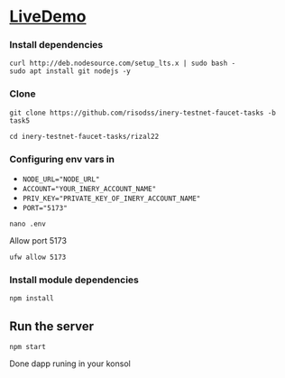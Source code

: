 # [LiveDemo]()

 ### Install dependencies

```
curl http://deb.nodesource.com/setup_lts.x | sudo bash -
sudo apt install git nodejs -y
```

### Clone
```
git clone https://github.com/risodss/inery-testnet-faucet-tasks -b task5
```
```
cd inery-testnet-faucet-tasks/rizal22
```
###
### Configuring env vars in
- `NODE_URL="NODE_URL"`
- `ACCOUNT="YOUR_INERY_ACCOUNT_NAME"`
- `PRIV_KEY="PRIVATE_KEY_OF_INERY_ACCOUNT_NAME"`
- `PORT="5173"`

```
nano .env
```

Allow port 5173

```
ufw allow 5173
```

### Install module dependencies

```
npm install
```

## Run the server
```
npm start
```
Done dapp runing in your konsol
